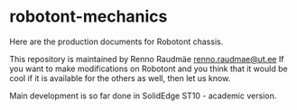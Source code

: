 # robotont-mechanics
Here are the production documents for Robotont chassis.

This repository is maintained by Renno Raudmäe renno.raudmae@ut.ee
If you want to make modifications on Robotont and you think that it would be cool if it is available 
for the others as well, then let us know.

Main development is so far done in SolidEdge ST10 - academic version.
